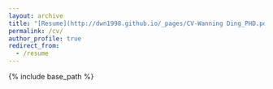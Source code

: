 ```yaml
---
layout: archive
title: "[Resume](http://dwn1998.github.io/_pages/CV-Wanning Ding_PHD.pdf)"
permalink: /cv/
author_profile: true
redirect_from:
  - /resume
---
```


{% include base_path %}

